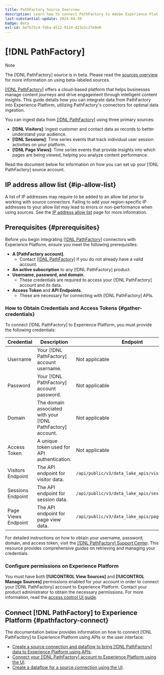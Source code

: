 ```yaml
---
title: PathFactory Source Overview
description: Learn how to connect PathFactory to Adobe Experience Platform using APIs or the user interface.
last-substantial-update: 2024-04-30
badge: Beta
exl-id: befb73c4-fd6a-4512-9124-d23a1c27e0e0
---
```

# [!DNL PathFactory]

>[!NOTE]
>
>The [!DNL PathFactory] source is in beta. Please read the [sources overview](../../home.md#terms-and-conditions) for more information on using beta-labeled sources.

[[!DNL PathFactory]](https://www.pathfactory.com/) offers a cloud-based platform that helps businesses manage content journeys and drive engagement through intelligent content insights. This guide details how you can integrate data from PathFactory into Experience Platform, utilizing PathFactory's connectors for optimal data ingestion.

You can ingest data from [[!DNL PathFactory]](https://www.pathfactory.com/) using three primary sources:

* **[!DNL Visitors]**: Ingest customer and contact data as records to better understand your audience.
* **[!DNL Sessions]**: Time series events that track individual user session activities on your platform.
* **[!DNL Page Views]**: Time series events that provide insights into which pages are being viewed, helping you analyze content performance.

Read the document below for information on how you can set up your [!DNL PathFactory] source account.

## IP address allow list {#ip-allow-list}

A list of IP addresses may require to be added to an allow list prior to working with source connectors. Failing to add your region-specific IP addresses to your allow list may lead to errors or non-performance when using sources. See the [IP address allow list](../../ip-address-allow-list.md) page for more information.

## Prerequisites {#prerequisites}

Before you begin integrating [[!DNL PathFactory]](https://www.pathfactory.com/) connectors with Experience Platform, ensure you meet the following prerequisites:

* **A [PathFactory account]**.
  * Contact [[!DNL PathFactory]](https://www.pathfactory.com/portal/company/contactus.shtml) if you do not already have a valid account.
* **An active subscription** to any [!DNL PathFactory] product.
* **Username, password, and domain**.
  * These credentials are required to access your [!DNL PathFactory] account and its data.
* **Access Token** and **API Endpoints**.
  * These are necessary for connecting with [!DNL PathFactory] APIs. 

### How to Obtain Credentials and Access Tokens {#gather-credentials}

To connect [!DNL PathFactory] to Experience Platform, you must provide the following credentials:

| Credential | Description | Endpoint |
| --- | --- | --- |
| Username | Your [!DNL PathFactory] account username. | Not applicable |
| Password | Your [!DNL PathFactory] account password. | Not applicable |
| Domain | The domain associated with your [!DNL PathFactory] account. | Not applicable |
| Access Token | A unique token used for API authentication. | Not applicable |
| Visitors Endpoint | The API endpoint for visitor data. | `/api/public/v3/data_lake_apis/visitors.json` |
| Sessions Endpoint | The API endpoint for session data. | `/api/public/v3/data_lake_apis/sessions.json` |
| Page Views Endpoint | The API endpoint for page view data. | `/api/public/v3/data_lake_apis/page_views.json` |

For detailed instructions on how to obtain your username, password, domain, and access token, visit the [[!DNL PathFactory] Support Center](https://support.pathfactory.com/categories/adobe/). This resource provides comprehensive guides on retrieving and managing your credentials.

### Configure permissions on Experience Platform

You must have both **[!UICONTROL View Sources]** and **[!UICONTROL Manage Sources]** permissions enabled for your account in order to connect your [!DNL PathFactory] account to Experience Platform. Contact your product administrator to obtain the necessary permissions. For more information, read the [access control UI guide](../../../access-control/ui/overview.md).

## Connect [!DNL PathFactory] to Experience Platform {#pathfactory-connect}

The documentation below provides information on how to connect [!DNL PathFactory] to Experience Platform using APIs or the user interface:

* [Create a source connection and dataflow to bring [!DNL PathFactory] data to Experience Platform using APIs](../../tutorials/api/create/marketing-automation/pathfactory.md).
* [Connect your [!DNL PathFactory] account to Experience Platform using the UI](../../tutorials/ui/create/marketing-automation/pathfactory.md).
* [Create a dataflow for a source connection using the UI](../../tutorials/ui/dataflow/marketing-automation.md).
